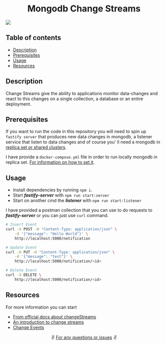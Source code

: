 <h1 align="center"> Mongodb Change Streams </h1>

<p>

<img src="https://webassets.mongodb.com/_com_assets/cms/MongoDB_Logo_FullColorBlack_RGB-4td3yuxzjs.png">

</p>

## Table of contents

-   [Description](#Description)
-   [Prerequisites](#Prerequisites)
-   [Usage](#Usage)
-   [Resources](#Resources)

## Description

Change Streams give the ability to applications monitor data-changes and react to this changes on a single collection, a database or an entire deployment.

## Prerequisites

If you want to run the code in this repository you will need to spin up `fastify server` that produces new data changes in mongodb, a listener service that listen to data changes and of course you' ll need a mongodb in [replica set or shared clusters](https://docs.mongodb.com/manual/changeStreams/#availability).

I have provide a `docker-compose.yml` file in order to run locally mongodb in replica set. [For information on how to set it](https://gist.github.com/asoorm/7822cc742831639c93affd734e97ce4f).

## Usage

-   Install dependencies by running `npm i`.
-   Start ***fastify-server*** with `npm run start:server`
-   Start on another cmd the ***listener*** with `npm run start:listener`

I have provided a postman collection that you can use to do requests to 
***fastify-server*** or you can just use `curl` command.

```bash
# Insert Event
curl -X POST -H "Content-Type: application/json" \
    -d '{"message": "Hello World"}' \
    http://localhost:5000/notification

# Update Event 
curl -X PUT -H "Content-Type: application/json" \
    -d '{"message": "test"}' \
    http://localhost:5000/notification/<id>

# Delete Event
curl -X DELETE \
    http://localhost:5000/notification/<id>
```

## Resources

For more information you can start 
- [From official docs about changeStreams](https://docs.mongodb.com/manual/changeStreams/)
- [An introduction to change streams](https://www.mongodb.com/blog/post/an-introduction-to-change-streams)
-  [Change Events](https://docs.mongodb.com/manual/reference/change-events)

<p align="center">
✌️ <a href="https://github.com/gkampitakis/mongodb-change-streams/issues/new">For any questions or issues</a> ✌️
</p>
